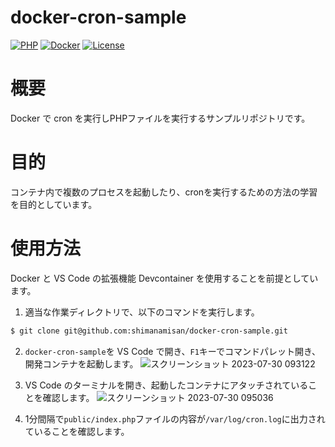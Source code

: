 # docker-cron-sample

[![PHP](https://img.shields.io/badge/PHP-8.2.8-red.svg)](https://www.php.net/downloads.php)
[![Docker](https://img.shields.io/badge/Docker-24.0.2-red.svg)](https://docs.docker.com/engine/release-notes/24.0/)
[![License](https://img.shields.io/badge/License-MIIT-blue.svg)](https://licenses.opensource.jp/MIT/MIT.html)

# 概要

Docker で cron を実行しPHPファイルを実行するサンプルリポジトリです。

# 目的

コンテナ内で複数のプロセスを起動したり、cronを実行するための方法の学習を目的としています。

# 使用方法

Docker と VS Code の拡張機能 Devcontainer を使用することを前提としています。

1. 適当な作業ディレクトリで、以下のコマンドを実行します。
```bash
$ git clone git@github.com:shimanamisan/docker-cron-sample.git
```

2. `docker-cron-sample`を VS Code で開き、`F1`キーでコマンドパレット開き、開発コンテナを起動します。
![スクリーンショット 2023-07-30 093122](https://github.com/shimanamisan/php-test-object/assets/49751604/8f2b59ca-8205-494d-9b47-dc385b03ccb0)

3. VS Code のターミナルを開き、起動したコンテナにアタッチされていることを確認します。
![スクリーンショット 2023-07-30 095036](https://github.com/shimanamisan/php-test-object/assets/49751604/401d5ef6-5fa0-4e2a-baf2-698f300c5124)

4. 1分間隔で`public/index.php`ファイルの内容が`/var/log/cron.log`に出力されていることを確認します。